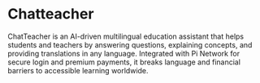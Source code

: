 # Chatteacher
ChatTeacher is an AI-driven multilingual education assistant that helps students and teachers by answering questions, explaining concepts, and providing translations in any language. Integrated with Pi Network for secure login and premium payments, it breaks language and financial barriers to accessible learning worldwide.
